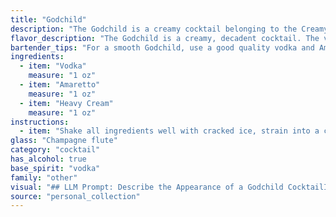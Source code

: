 ```yaml
---
title: "Godchild"
description: "The Godchild is a creamy cocktail belonging to the Creamy Liqueur family.  Its origins are somewhat murky, but it likely emerged in the late 20th century as a twist on the classic Godfather, swapping whiskey for vodka. "
flavor_description: "The Godchild is a creamy, decadent cocktail. The vodka provides a smooth, clean base, while the Amaretto adds a rich, nutty sweetness. Heavy cream rounds out the profile with a velvety texture and a touch of richness. The combination creates a sweet and creamy cocktail with hints of almond and vanilla.  "
bartender_tips: "For a smooth Godchild, use a good quality vodka and Amaretto.  Chill the heavy cream beforehand for a richer, velvety texture.  Shake well with ice, but strain into a chilled glass to avoid any ice shards.  Garnish with a touch of grated nutmeg for a warm, festive touch. "
ingredients:
  - item: "Vodka"
    measure: "1 oz"
  - item: "Amaretto"
    measure: "1 oz"
  - item: "Heavy Cream"
    measure: "1 oz"
instructions:
  - item: "Shake all ingredients well with cracked ice, strain into a champagne flute, and serve."
glass: "Champagne flute"
category: "cocktail"
has_alcohol: true
base_spirit: "vodka"
family: "other"
visual: "## LLM Prompt: Describe the Appearance of a Godchild CocktailImagine a **Godchild cocktail** made with **Vodka, Amaretto, and Heavy Cream**.  Focus on the following aspects to create a vivid description:* **Color:** Is it a milky white, off-white, or has a slight hint of amber from the Amaretto?* **Texture:** Does it have a smooth, velvety surface, or does the cream create a slightly thicker, more layered texture? * **Presentation:** Is it served in a classic martini glass, a rocks glass, or something else? Are there any garnishes, such as a dusting of cocoa powder, a cherry, or a sprinkle of cinnamon? * **Overall Impression:** Does it evoke a sense of decadence, sweetness, or both? Is it a visually appealing and tempting drink? Please provide a **detailed and evocative** description of the Godchild cocktail's appearance, taking into account these aspects. "
source: "personal_collection"
---
```


